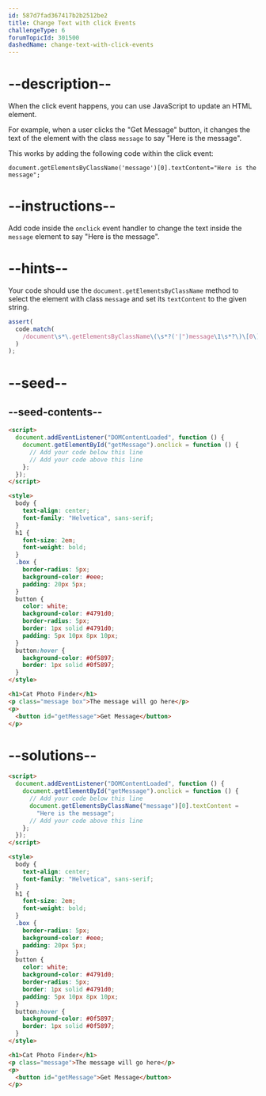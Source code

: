 ```yaml
---
id: 587d7fad367417b2b2512be2
title: Change Text with click Events
challengeType: 6
forumTopicId: 301500
dashedName: change-text-with-click-events
---
```


# --description--

When the click event happens, you can use JavaScript to update an HTML element.

For example, when a user clicks the "Get Message" button, it changes the text of the element with the class `message` to say "Here is the message".

This works by adding the following code within the click event:

`document.getElementsByClassName('message')[0].textContent="Here is the message";`

# --instructions--

Add code inside the `onclick` event handler to change the text inside the `message` element to say "Here is the message".

# --hints--

Your code should use the `document.getElementsByClassName` method to select the element with class `message` and set its `textContent` to the given string.

```js
assert(
  code.match(
    /document\s*\.getElementsByClassName\(\s*?('|")message\1\s*?\)\[0\]\s*\.textContent\s*?=\s*?('|")Here is the message\2/g
  )
);
```

# --seed--

## --seed-contents--

```html
<script>
  document.addEventListener("DOMContentLoaded", function () {
    document.getElementById("getMessage").onclick = function () {
      // Add your code below this line
      // Add your code above this line
    };
  });
</script>

<style>
  body {
    text-align: center;
    font-family: "Helvetica", sans-serif;
  }
  h1 {
    font-size: 2em;
    font-weight: bold;
  }
  .box {
    border-radius: 5px;
    background-color: #eee;
    padding: 20px 5px;
  }
  button {
    color: white;
    background-color: #4791d0;
    border-radius: 5px;
    border: 1px solid #4791d0;
    padding: 5px 10px 8px 10px;
  }
  button:hover {
    background-color: #0f5897;
    border: 1px solid #0f5897;
  }
</style>

<h1>Cat Photo Finder</h1>
<p class="message box">The message will go here</p>
<p>
  <button id="getMessage">Get Message</button>
</p>
```

# --solutions--

```html
<script>
  document.addEventListener("DOMContentLoaded", function () {
    document.getElementById("getMessage").onclick = function () {
      // Add your code below this line
      document.getElementsByClassName("message")[0].textContent =
        "Here is the message";
      // Add your code above this line
    };
  });
</script>

<style>
  body {
    text-align: center;
    font-family: "Helvetica", sans-serif;
  }
  h1 {
    font-size: 2em;
    font-weight: bold;
  }
  .box {
    border-radius: 5px;
    background-color: #eee;
    padding: 20px 5px;
  }
  button {
    color: white;
    background-color: #4791d0;
    border-radius: 5px;
    border: 1px solid #4791d0;
    padding: 5px 10px 8px 10px;
  }
  button:hover {
    background-color: #0f5897;
    border: 1px solid #0f5897;
  }
</style>

<h1>Cat Photo Finder</h1>
<p class="message">The message will go here</p>
<p>
  <button id="getMessage">Get Message</button>
</p>
```

